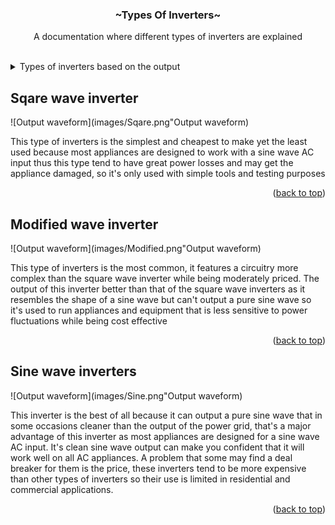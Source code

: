 <div id="top"></div>

  <h3 align="center">~Types Of Inverters~</h3>
  
  <p align="center">
    A documentation where different types of inverters are explained
    <br />
    <br />
  </p>
</div>


<!-- TABLE OF CONTENTS -->
<details>
  <summary>Types of inverters based on the output</summary>
  <ol>
    <li><a href="#square-wave-inverter">Square wave inverter</a></li>
   <li><a href="#modified-wave-inverter">Modified wave inverter</a></li>
    <li><a href="#sine-wave-inverter">Sine wave inverter</a></li>  </ol>
</details>


<!-- SQUARE WAVE INVERTER -->
## Sqare wave inverter

![Output waveform](images/Sqare.png"Output waveform)

This type of inverters is the simplest and cheapest to make yet the least used because most appliances are designed to work with a sine wave AC input thus this type tend to have great power losses and may get the appliance damaged, so it's only used with simple tools and testing purposes

<p align="right">(<a href="#top">back to top</a>)</p>



<!-- MODIFIED WAVE INVERTER -->
## Modified wave inverter

![Output waveform](images/Modified.png"Output waveform)

This type of inverters is the most common, it features a circuitry more complex than the square wave inverter while being moderately priced. The output of this inverter better than that of the square wave inverters as it resembles the shape of a sine wave but can't output a pure sine wave so it's used to run appliances and equipment that is less sensitive to power fluctuations while being cost effective

<p align="right">(<a href="#top">back to top</a>)</p>



<!-- SINE WAVE INVERTER -->
## Sine wave inverters

![Output waveform](images/Sine.png"Output waveform)

This inverter is the best of all because it can output a pure sine wave that in some occasions cleaner than the output of the power grid, that's a major advantage of this inverter as most appliances are designed for a sine wave AC input. It's clean sine wave output can make you confident that it will work well on all AC appliances. A problem that some may find a deal breaker for them is the price, these inverters tend to be more expensive than other types of inverters so their use is limited in residential and commercial applications.

<p align="right">(<a href="#top">back to top</a>)</p>

